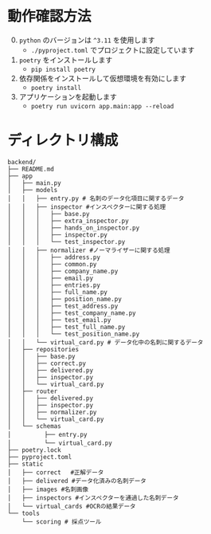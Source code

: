 # 動作確認方法

0. `python` のバージョンは `^3.11` を使用します
   - `./pyproject.toml` でプロジェクトに設定しています
1. `poetry` をインストールします
   - `pip install poetry`
2. 依存関係をインストールして仮想環境を有効にします
   - `poetry install`
3. アプリケーションを起動します
   - `poetry run uvicorn app.main:app --reload`

# ディレクトリ構成
```shell
backend/
├── README.md
├── app
│   ├── main.py
│   ├── models
│   │   ├── entry.py # 名刺のデータ化項目に関するデータ
│   │   ├── inspector #インスペクターに関する処理
│   │   │   ├── base.py
│   │   │   ├── extra_inspector.py
│   │   │   ├── hands_on_inspector.py
│   │   │   ├── inspector.py
│   │   │   └── test_inspector.py
│   │   ├── normalizer #ノーマライザーに関する処理
│   │   │   ├── address.py
│   │   │   ├── common.py
│   │   │   ├── company_name.py
│   │   │   ├── email.py
│   │   │   ├── entries.py
│   │   │   ├── full_name.py
│   │   │   ├── position_name.py
│   │   │   ├── test_address.py
│   │   │   ├── test_company_name.py
│   │   │   ├── test_email.py
│   │   │   ├── test_full_name.py
│   │   │   └── test_position_name.py
│   │   └── virtual_card.py # データ化中の名刺に関するデータ
│   ├── repositories
│   │   ├── base.py
│   │   ├── correct.py
│   │   ├── delivered.py
│   │   ├── inspector.py
│   │   └── virtual_card.py
│   ├── router
│   │   ├── delivered.py
│   │   ├── inspector.py
│   │   ├── normalizer.py
│   │   └── virtual_card.py
│   └── schemas
│   　　   ├── entry.py
│   　　   └── virtual_card.py
├── poetry.lock
├── pyproject.toml
├── static
│   ├── correct　 #正解データ
│   ├── delivered #データ化済みの名刺データ
│   ├── images #名刺画像
│   ├── inspectors #インスペクターを通過した名刺データ
│   └── virtual_cards #OCRの結果データ
└── tools
    └── scoring # 採点ツール
```
